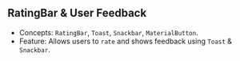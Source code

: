 ## RatingBar & User Feedback

* Concepts: ```RatingBar```, ```Toast```, ```Snackbar```, ```MaterialButton```.
* Feature: Allows users to ```rate``` and shows feedback using ```Toast``` & ```Snackbar```.

